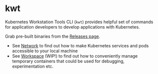 # kwt

Kubernetes Workstation Tools CLI (`kwt`) provides helpful set of commands for application developers to develop applications with Kubernetes.

Grab pre-built binaries from the [Releases page](https://github.com/k14s/kwt/releases).

- See [Network](docs/network.md) to find out how to make Kubernetes services and pods accessible to your local machine
- See [Workspace](docs/workspace.md) (WIP!) to find out how to conveniently manage temporary containers that could be used for debugging, experimentation etc.
